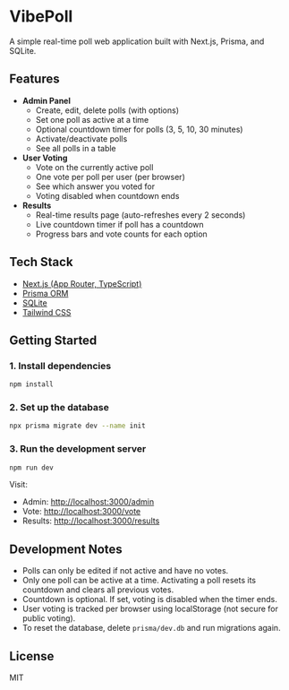 # VibePoll

A simple real-time poll web application built with Next.js, Prisma, and SQLite.

## Features
- **Admin Panel**
  - Create, edit, delete polls (with options)
  - Set one poll as active at a time
  - Optional countdown timer for polls (3, 5, 10, 30 minutes)
  - Activate/deactivate polls
  - See all polls in a table
- **User Voting**
  - Vote on the currently active poll
  - One vote per poll per user (per browser)
  - See which answer you voted for
  - Voting disabled when countdown ends
- **Results**
  - Real-time results page (auto-refreshes every 2 seconds)
  - Live countdown timer if poll has a countdown
  - Progress bars and vote counts for each option

## Tech Stack
- [Next.js (App Router, TypeScript)](https://nextjs.org/)
- [Prisma ORM](https://www.prisma.io/)
- [SQLite](https://www.sqlite.org/)
- [Tailwind CSS](https://tailwindcss.com/)

## Getting Started

### 1. Install dependencies
```bash
npm install
```

### 2. Set up the database
```bash
npx prisma migrate dev --name init
```

### 3. Run the development server
```bash
npm run dev
```

Visit:
- Admin: [http://localhost:3000/admin](http://localhost:3000/admin)
- Vote: [http://localhost:3000/vote](http://localhost:3000/vote)
- Results: [http://localhost:3000/results](http://localhost:3000/results)

## Development Notes
- Polls can only be edited if not active and have no votes.
- Only one poll can be active at a time. Activating a poll resets its countdown and clears all previous votes.
- Countdown is optional. If set, voting is disabled when the timer ends.
- User voting is tracked per browser using localStorage (not secure for public voting).
- To reset the database, delete `prisma/dev.db` and run migrations again.

## License
MIT
